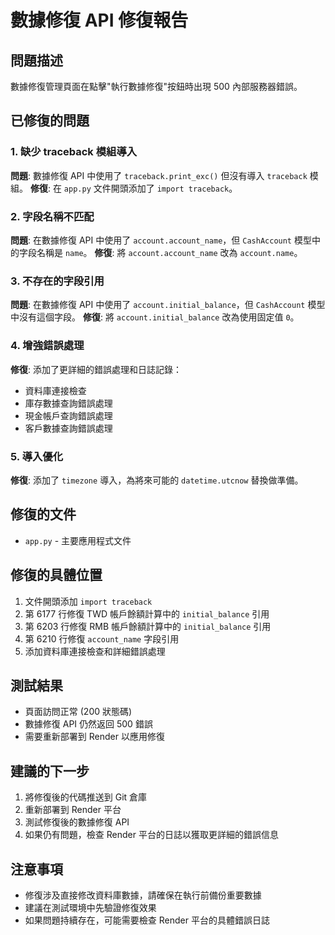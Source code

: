 # 數據修復 API 修復報告

## 問題描述
數據修復管理頁面在點擊"執行數據修復"按鈕時出現 500 內部服務器錯誤。

## 已修復的問題

### 1. 缺少 traceback 模組導入
**問題**: 數據修復 API 中使用了 `traceback.print_exc()` 但沒有導入 `traceback` 模組。
**修復**: 在 `app.py` 文件開頭添加了 `import traceback`。

### 2. 字段名稱不匹配
**問題**: 在數據修復 API 中使用了 `account.account_name`，但 `CashAccount` 模型中的字段名稱是 `name`。
**修復**: 將 `account.account_name` 改為 `account.name`。

### 3. 不存在的字段引用
**問題**: 在數據修復 API 中使用了 `account.initial_balance`，但 `CashAccount` 模型中沒有這個字段。
**修復**: 將 `account.initial_balance` 改為使用固定值 `0`。

### 4. 增強錯誤處理
**修復**: 添加了更詳細的錯誤處理和日誌記錄：
- 資料庫連接檢查
- 庫存數據查詢錯誤處理
- 現金帳戶查詢錯誤處理
- 客戶數據查詢錯誤處理

### 5. 導入優化
**修復**: 添加了 `timezone` 導入，為將來可能的 `datetime.utcnow` 替換做準備。

## 修復的文件
- `app.py` - 主要應用程式文件

## 修復的具體位置
1. 文件開頭添加 `import traceback`
2. 第 6177 行修復 TWD 帳戶餘額計算中的 `initial_balance` 引用
3. 第 6203 行修復 RMB 帳戶餘額計算中的 `initial_balance` 引用
4. 第 6210 行修復 `account_name` 字段引用
5. 添加資料庫連接檢查和詳細錯誤處理

## 測試結果
- 頁面訪問正常 (200 狀態碼)
- 數據修復 API 仍然返回 500 錯誤
- 需要重新部署到 Render 以應用修復

## 建議的下一步
1. 將修復後的代碼推送到 Git 倉庫
2. 重新部署到 Render 平台
3. 測試修復後的數據修復 API
4. 如果仍有問題，檢查 Render 平台的日誌以獲取更詳細的錯誤信息

## 注意事項
- 修復涉及直接修改資料庫數據，請確保在執行前備份重要數據
- 建議在測試環境中先驗證修復效果
- 如果問題持續存在，可能需要檢查 Render 平台的具體錯誤日誌
